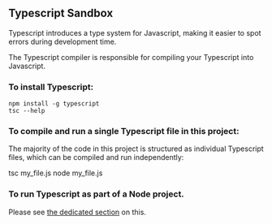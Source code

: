 ## Typescript Sandbox

Typescript introduces a type system for Javascript, making it easier to spot errors during development time. 

The Typescript compiler is responsible for compiling your Typescript into Javascript.

### To install Typescript:

    npm install -g typescript
    tsc --help

### To compile and run a single Typescript file in this project:

The majority of the code in this project is structured as individual Typescript files, which can be compiled and run independently:

   tsc my_file.js
   node my_file.js

### To run Typescript as part of a Node project.

Please see [the dedicated section](10-integrated-node-and-ts-project) on this.


